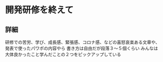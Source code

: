 # 開発研修を終えて





















## 詳細
研修での苦労、学び、成長感、緊張感、コロナ感、などの喜怒哀楽ある文章や、発表で使ったパワポの内容やら
書き方は自由だが段落３〜５個くらい
みんなは大体良かったこと学んだことの２つをピックアップしている

